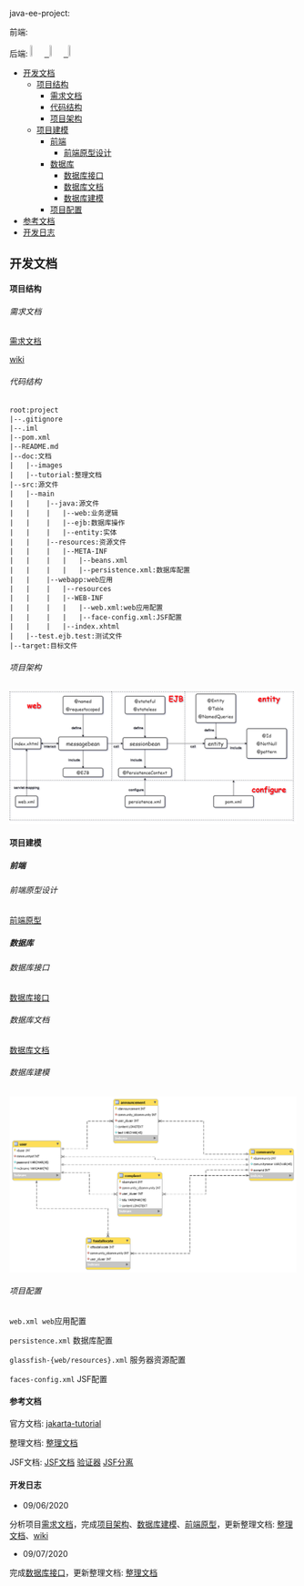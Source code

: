 java-ee-project:

前端: 

后端:
<kbd>
    <a href="https://github.com/ppdog0">
        <img src="https://avatars2.githubusercontent.com/u/48408863?s=460&v=4" width="5%" height="5%" style="border: 50% solid black">
    </a>
    <a href="https://github.com/buggyminer">
        <img src="https://avatars3.githubusercontent.com/u/46335543?s=400&v=4" width="5%" height="5%" style="border: 50% solid black">
    </a>
    <a href="https://github.com/GwanWingYan">
        <img src="https://avatars2.githubusercontent.com/u/47978664?s=400&v=4" width="5%" height="5%" style="border: 50% solid black">
    </a>
</kbd>

<!-- TOC -->

- [开发文档](#%E5%BC%80%E5%8F%91%E6%96%87%E6%A1%A3)
    - [项目结构](#%E9%A1%B9%E7%9B%AE%E7%BB%93%E6%9E%84)
        - [需求文档](#%E9%9C%80%E6%B1%82%E6%96%87%E6%A1%A3)
        - [代码结构](#%E4%BB%A3%E7%A0%81%E7%BB%93%E6%9E%84)
        - [项目架构](#%E9%A1%B9%E7%9B%AE%E6%9E%B6%E6%9E%84)
    - [项目建模](#%E9%A1%B9%E7%9B%AE%E5%BB%BA%E6%A8%A1)
        - [前端](#%E5%89%8D%E7%AB%AF)
            - [前端原型设计](#%E5%89%8D%E7%AB%AF%E5%8E%9F%E5%9E%8B%E8%AE%BE%E8%AE%A1)
        - [数据库](#%E6%95%B0%E6%8D%AE%E5%BA%93)
            - [数据库接口](#%E6%95%B0%E6%8D%AE%E5%BA%93%E6%8E%A5%E5%8F%A3)
            - [数据库文档](#%E6%95%B0%E6%8D%AE%E5%BA%93%E6%96%87%E6%A1%A3)
            - [数据库建模](#%E6%95%B0%E6%8D%AE%E5%BA%93%E5%BB%BA%E6%A8%A1)
        - [项目配置](#%E9%A1%B9%E7%9B%AE%E9%85%8D%E7%BD%AE)
- [参考文档](#%E5%8F%82%E8%80%83%E6%96%87%E6%A1%A3)
- [开发日志](#%E5%BC%80%E5%8F%91%E6%97%A5%E5%BF%97)

<!-- /TOC -->

## 开发文档

#### 项目结构

###### 需求文档

[需求文档](doc/tutorial/需求分析.md)

[wiki](https://github.com/ppdog0/java-ee-project/wiki/Requirements-Analysis)

###### 代码结构

    root:project
    |--.gitignore
    |--.iml
    |--pom.xml
    |--README.md
    |--doc:文档
    |   |--images
    |   |--tutorial:整理文档
    |--src:源文件
    |   |--main
    |   |    |--java:源文件
    |   |    |   |--web:业务逻辑
    |   |    |   |--ejb:数据库操作
    |   |    |   |--entity:实体
    |   |    |--resources:资源文件
    |   |    |   |--META-INF
    |   |    |   |   |--beans.xml
    |   |    |   |   |--persistence.xml:数据库配置
    |   |    |--webapp:web应用
    |   |    |   |--resources
    |   |    |   |--WEB-INF
    |   |    |   |   |--web.xml:web应用配置
    |   |    |   |   |--face-config.xml:JSF配置
    |   |    |   |--index.xhtml
    |   |--test.ejb.test:测试文件
    |--target:目标文件

###### 项目架构

![项目架构](./doc/images/jave-ee-architect.png)

#### 项目建模

##### 前端

###### 前端原型设计

[前端原型](https://dywioe.axshare.com)

##### 数据库

###### 数据库接口
[数据库接口](doc/model/database_interface.md)

###### 数据库文档

[数据库文档](doc/model/model.md)

###### 数据库建模

![数据库建模](doc/images/database.png)

###### 项目配置

`web.xml web`应用配置

`persistence.xml` 数据库配置

`glassfish-{web/resources}.xml` 服务器资源配置

`faces-config.xml` JSF配置

#### 参考文档

官方文档: [jakarta-tutorial](https://javaee.github.io/tutorial/toc.html)

整理文档: [整理文档](./doc/tutorial)

JSF文档: [JSF文档](https://www.w3cschool.cn/java/inject-managed-beans.html)
[验证器](https://blog.csdn.net/qq_33429968/article/details/73928719)
[JSF分离](https://blog.csdn.net/fish_your_god/article/details/100566216)

#### 开发日志

- 09/06/2020

分析项目[需求文档](doc/tutorial/需求分析.md)，完成[项目架构](#%E9%A1%B9%E7%9B%AE%E6%9E%B6%E6%9E%84)、[数据库建模](#%E6%95%B0%E6%8D%AE%E5%BA%93%E5%BB%BA%E6%A8%A1)、[前端原型](https://dywioe.axshare.com)，更新整理文档: [整理文档](./doc/tutorial)、[wiki](https://github.com/ppdog0/java-ee-project/wiki/Requirements-Analysis)

- 09/07/2020

完成[数据库接口](doc/model/database_interface.md)，更新整理文档: [整理文档](./doc/tutorial)
